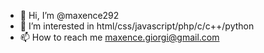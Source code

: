 - 👋 Hi, I’m @maxence292
- 👀 I’m interested in html/css/javascript/php/c/c++/python
- 📫 How to reach me maxence.giorgi@gmail.com

<!---
maxence292/maxence292 is a ✨ special ✨ repository because its `README.md` (this file) appears on your GitHub profile.
You can click the Preview link to take a look at your changes.
--->

